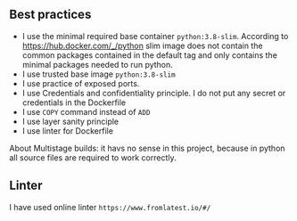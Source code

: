 ## Best practices

- I use the minimal required base container `python:3.8-slim`. According to <https://hub.docker.com/_/python> slim image
  does not contain the common packages contained in the default tag and only contains the minimal packages needed to run
  python.
- I use trusted base image `python:3.8-slim`
- I use practice of exposed ports.
- I use Credentials and confidentiality principle. I do not put any secret or credentials in the Dockerfile
- I use `COPY` command instead of `ADD`
- I use layer sanity principle
- I use linter for Dockerfile

About Multistage builds: it havs no sense in this project, because in python all source files are required to work
correctly.

## Linter

I have used online linter `https://www.fromlatest.io/#/`
